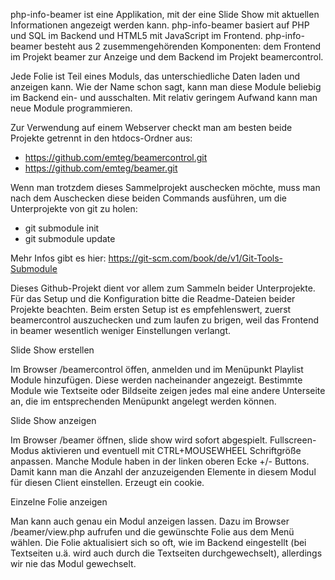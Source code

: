 php-info-beamer ist eine Applikation, mit der eine Slide Show mit aktuellen Informationen angezeigt werden kann. php-info-beamer basiert auf PHP und SQL im Backend und HTML5 mit JavaScript im Frontend. php-info-beamer besteht aus 2 zusemmengehörenden Komponenten: dem Frontend im Projekt beamer zur Anzeige und dem Backend im Projekt beamercontrol.

Jede Folie ist Teil eines Moduls, das unterschiedliche Daten laden und anzeigen kann. Wie der Name schon sagt, kann man diese Module beliebig im Backend ein- und ausschalten. Mit relativ geringem Aufwand kann man neue Module programmieren.

Zur Verwendung auf einem Webserver checkt man am besten beide Projekte getrennt in den htdocs-Ordner aus:
- https://github.com/emteg/beamercontrol.git
- https://github.com/emteg/beamer.git

Wenn man trotzdem dieses Sammelprojekt auschecken möchte, muss man nach dem Auschecken diese beiden Commands ausführen, um die Unterprojekte von git zu holen:
- git submodule init
- git submodule update

Mehr Infos gibt es hier:
https://git-scm.com/book/de/v1/Git-Tools-Submodule

Dieses Github-Projekt dient vor allem zum Sammeln beider Unterprojekte. Für das Setup und die Konfiguration bitte die Readme-Dateien beider Projekte beachten. Beim ersten Setup ist es empfehlenswert, zuerst beamercontrol auszuchecken und zum laufen zu brigen, weil das Frontend in beamer wesentlich weniger Einstellungen verlangt.

Slide Show erstellen

Im Browser /beamercontrol öffen, anmelden und im Menüpunkt Playlist Module hinzufügen. Diese werden nacheinander angezeigt. Bestimmte Module wie Textseite oder Bildseite zeigen jedes mal eine andere Unterseite an, die im entsprechenden Menüpunkt angelegt werden können.

Slide Show anzeigen

Im Browser /beamer öffnen, slide show wird sofort abgespielt. Fullscreen-Modus aktivieren und eventuell mit CTRL+MOUSEWHEEL Schriftgröße anpassen.
Manche Module haben in der linken oberen Ecke +/- Buttons. Damit kann man die Anzahl der anzuzeigenden Elemente in diesem Modul für diesen Client einstellen. Erzeugt ein cookie.

Einzelne Folie anzeigen

Man kann auch genau ein Modul anzeigen lassen. Dazu im Browser /beamer/view.php aufrufen und die gewünschte Folie aus dem Menü wählen. Die Folie aktualisiert sich so oft, wie im Backend eingestellt (bei Textseiten u.ä. wird auch durch die Textseiten durchgewechselt), allerdings wir nie das Modul gewechselt.
